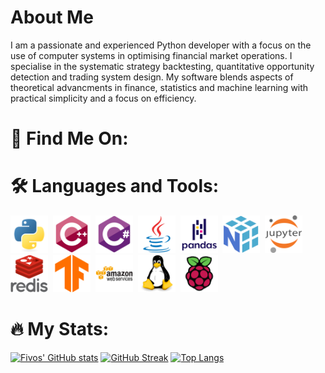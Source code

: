 # About Me
I am a passionate and experienced Python developer with a focus on the use of computer systems in optimising financial market operations. I specialise in the systematic strategy backtesting, quantitative opportunity detection and trading system design. My software blends aspects of theoretical advancments in finance, statistics and machine learning with practical simplicity and a focus on efficiency. 

# :book: Find Me On:

 
# :hammer_and_wrench: Languages and Tools:

<div>
  <img src="https://github.com/devicons/devicon/blob/master/icons/python/python-original.svg" title="Python" alt="Python" width="60" height="60"/>&nbsp;
  <img src="https://github.com/devicons/devicon/blob/master/icons/cplusplus/cplusplus-original.svg" title="C++" alt="C++" width="60" height="60"/>&nbsp;
  <img src="https://github.com/devicons/devicon/blob/master/icons/csharp/csharp-original.svg" title="C#" alt="C#" width="60" height="60"/>&nbsp;
  <img src="https://github.com/devicons/devicon/blob/master/icons/java/java-original.svg" title="Java" alt="Java" width="60" height="60"/>&nbsp;  
  <img src="https://github.com/devicons/devicon/blob/master/icons/pandas/pandas-original-wordmark.svg" title="Pandas" alt="Pandas" width="60" height="60"/>&nbsp;
  <img src="https://github.com/devicons/devicon/blob/master/icons/numpy/numpy-original.svg" title="Numpy" alt="Numpy" width="60" height="60"/>&nbsp;
  <img src="https://github.com/devicons/devicon/blob/master/icons/jupyter/jupyter-original-wordmark.svg" title="Jupyter" alt="Jupyter" width="60" height="60"/>&nbsp;
   <img src="https://github.com/devicons/devicon/blob/master/icons/redis/redis-original-wordmark.svg" title="Redis" alt="Redis" width="60" height="60"/>&nbsp;
  <img src="https://github.com/devicons/devicon/blob/master/icons/tensorflow/tensorflow-original.svg" title="TensorFlow" alt="TensorFlow" width="60" height="60"/>&nbsp;
  <img src="https://github.com/devicons/devicon/blob/master/icons/amazonwebservices/amazonwebservices-original-wordmark.svg" title="AWS" alt="AWS" width="60" height="60"/>&nbsp;
  <img src="https://github.com/devicons/devicon/blob/master/icons/linux/linux-original.svg" title="Linux" alt="Linux" width="60" height="60"/>&nbsp;
  <img src="https://github.com/devicons/devicon/blob/master/icons/raspberrypi/raspberrypi-original.svg" title="RasberryPi" alt="RasberryPi" width="60" height="60"/>&nbsp;
  
  
 

</div>

 # :fire: My Stats:
 [![Fivos' GitHub stats](https://github-readme-stats.vercel.app/api?username=fivosd&theme=onedark)](https://github.com/fivosd/github-readme-stats)
[![GitHub Streak](https://github-readme-streak-stats.herokuapp.com/?user=fivosd&theme=dark&background=000000)](https://git.io/streak-stats) 
[![Top Langs](https://github-readme-stats.vercel.app/api/top-langs/?username=fivosd&layout=compact&theme=vision-friendly-dark)](https://github.com/anuraghazra/github-readme-stats)

